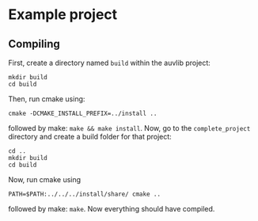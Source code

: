 # Example project

## Compiling

First, create a directory named `build` within the auvlib project:
```
mkdir build
cd build
```
Then, run cmake using:
```
cmake -DCMAKE_INSTALL_PREFIX=../install ..
```
followed by make: `make && make install`.
Now, go to the `complete_project` directory and create a build folder for that project:
```
cd ..
mkdir build
cd build
```
Now, run cmake using
```
PATH=$PATH:../../../install/share/ cmake ..
```
followed by make: `make`.
Now everything should have compiled.
